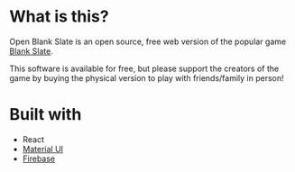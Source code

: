 # What is this?

Open Blank Slate is an open source, free web version of the popular game [Blank Slate](https://www.amazon.com/BLANK-SLATETM-Family-Friendly-Association/dp/B07G2VHPRW).

This software is available for free, but please support the creators of the game by buying the physical version to play with friends/family in person!

# Built with

- React
- [Material UI](https://mui.com/)
- [Firebase](https://firebase.google.com/)
